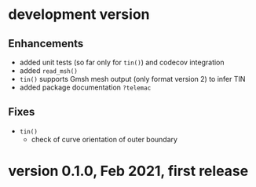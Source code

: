 # development version
## Enhancements
- added unit tests (so far only for `tin()`) and codecov integration
- added `read_msh()`
- `tin()` supports Gmsh mesh output (only format version 2) to infer TIN
- added package documentation `?telemac`
## Fixes
- `tin()`
  - check of curve orientation of outer boundary

# version 0.1.0, Feb 2021, first release 
